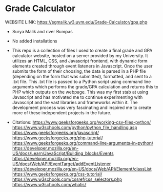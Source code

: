 # Grade Calculator

WEBSITE LINK: https://sgmalik.w3.uvm.edu/Grade-Calculator/gpa.php

- Surya Malik and river Bumpas
- No added installations
- This repo is a collection of files I used to create a final grade and GPA calculator website, hosted on a server provided by my University. It utilizes an HTML, CSS, and Javascript frontend, with dynamic form elements created through event listeners in Javascript. Once the user submits the form of their choosing, the data is parsed in a PHP file (depending on the form that was submitted), formatted, and sent to a .txt file. This .txt file is passed to a Python script using command line arguments which performs the grade/GPA calculation and returns this to PHP which outputs on the webpage. This was my first stab at using Javascript and has motivated me to continue experimenting with Javascript and the vast libraries and frameworks within it. The development process was very fascinating and inspired me to create more of these independent projects in the future.

- Citations:
https://www.geeksforgeeks.org/working-csv-files-python/
https://www.w3schools.com/python/python_file_handling.asp  
https://www.geeksforgeeks.org/javascript/  
https://www.geeksforgeeks.org/php-tutorial/  
https://www.geeksforgeeks.org/command-line-arguments-in-python/  
https://developer.mozilla.org/en-US/docs/Learn/JavaScript/Building_blocks/Events  
https://developer.mozilla.org/en-US/docs/Web/API/EventTarget/addEventListener  
https://developer.mozilla.org/en-US/docs/Web/API/Element/classList  
https://www.geeksforgeeks.org/css-tutorial/  
https://www.w3schools.com/cssref/css_selectors.php  
https://www.w3schools.com/whatis/  

